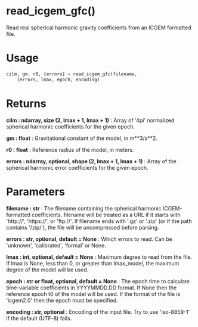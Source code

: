 # read_icgem_gfc()

Read real spherical harmonic gravity coefficients from an ICGEM formatted
file.

# Usage

```python
cilm, gm, r0, [errors] = read_icgem_gfc(filename,
    [errors, lmax, epoch, encoding)
```

# Returns

**cilm : ndarray, size (2, lmax + 1, lmax + 1)**
:   Array of '4pi' normalized spherical harmonic coefficients for the
        given epoch.

**gm : float**
:   Gravitational constant of the model, in m\*\*3/s\*\*2.

**r0 : float**
:   Reference radius of the model, in meters.

**errors : ndarray, optional, shape (2, lmax + 1, lmax + 1)**
:   Array of the spherical harmonic error coefficients for the given epoch.

# Parameters

**filename : str**
:   The filename containing the spherical harmonic ICGEM-formatted
        coefficients. filename will be treated as a URL if it starts with
        'http://', 'https://', or 'ftp://'. If filename ends with '.gz' or
        '.zip' (or if the path contains '/zip/'), the file will be
        uncompressed before parsing.

**errors : str, optional, default = None**
:   Which errors to read. Can be 'unknown', 'calibrated', 'formal' or None.

**lmax : int, optional, default = None**
:   Maximum degree to read from the file. If lmax is None, less than 0, or
        greater than lmax_model, the maximum degree of the model will be used.

**epoch : str or float, optional, default = None**
:   The epoch time to calculate time-variable coefficients in YYYYMMDD.DD
        format. If None then the reference epoch t0 of the model will be used.
        If the format of the file is 'icgem2.0' then the epoch must be
        specified.

**encoding : str, optional**
:   Encoding of the input file. Try to use 'iso-8859-1' if the default
        (UTF-8) fails.
    